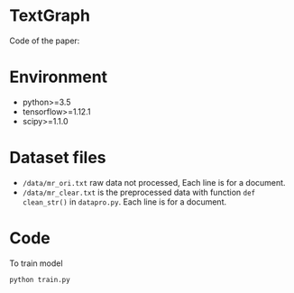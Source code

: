 # TextGraph
Code of the paper:  
# Environment
* python>=3.5
* tensorflow>=1.12.1
* scipy>=1.1.0
# Dataset files
* `/data/mr_ori.txt` raw data not processed, Each line is for a document.
* `/data/mr_clear.txt` is the preprocessed data with function `def clean_str()` in `datapro.py`. Each line is for a document.
# Code
To train model 

    python train.py

    

